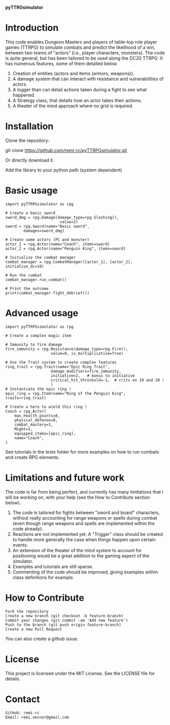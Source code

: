 __pyTTRGsimulator__



# Introduction

This code enables Dungeon Masters and players of table-top role player games (TTRPG) to simulate combats and predict the likelihood of a win, between two teams of "actors" (i.e., player characters, monsters). The code is quite general, but has been tailored to be used along the DC20 TTRPG. It has numerous features, some of them detailed below.

1. Creation of entities (actors and items (armors, weapons)).
2. A damage system that can interact with resistance and vulnerabilities of actors.
3. A logger than can detail actions taken during a fight to see what happened.
4. A Strategy class, that details how an actor takes their actions.
5. A theater of the mind approach where no grid is required.

# Installation
Clone the repository:

git clone https://github.com/remi-rc/pyTTRPGsimulator.git

Or directly download it.

Add the library to your python path (system dependent)

# Basic usage

```
import pyTTRPGsimulator as rpg

# Create a basic sword
sword_dmg = rpg.Damage(damage_type=rpg.Slashing(), 
                        value=2)
sword = rpg.Sword(name="Basic sword",
        damages=sword_dmg)

# Create some actors (PC and monster)
actor_1 = rpg.Actor(name="Coach", items=sword)
actor_2 = rpg.Actor(name="Penguin King", items=sword)

# Initialize the combat manager
combat_manager = rpg.CombatManager([actor_1], [actor_2], initiative_dc=10)

# Run the combat
combat_manager.run_combat()

# Print the outcome
print(combat_manager.fight_debrief())

```

# Advanced usage

```
import pyTTRPGsimulator as rpg

# Create a complex magic item

# Immunity to fire damage
fire_immunity = rpg.Resistance(damage_type=rpg.Fire(), 
                    value=0, is_multiplicative=True)

# Use the Trait system to create complex features
ring_trait = rpg.Trait(name="Epic Ring Trait",
                    damage_modifiers=fire_immunity,
                    initiative=2,   # bonus to initiative
                    critical_hit_threshold=-1,  # crits on 19 and 20 !
                    )
# Instantiate the epic ring !
epic_ring = rpg.Item(name="Ring of the Penguin King", traits=ring_trait)

# Create a hero to wield this ring !
Coach = rpg.Actor(
    max_health_points=8,
    physical_defense=8,
    combat_mastery=1,
    Might=3,
    equipped_items=[epic_ring],
    name="Coach",
)
```

See tutorials in the *tests* folder for more examples on how to run combats and create RPG elements.

# Limitations and future work

The code is far from being perfect, and currently has many limitations that I will be working on, with your help (see the How to Contribute section below).

1. The code is tailored for fights between "sword and board" characters, without really accounting for range weapons or spells during combat (even though range weapons and spells are implemented within the code already).
2. Reactions are not implemented yet. A "Trigger" class should be created to handle more generally the case when things happen upon certain events.
3. An extension of the theater of the mind system to account for positioning would be a great addition to the gaming aspect of the simulator.
4. Examples and tutorials are still sparse.
5. Commenting of the code should be improved, giving examples within class definitions for example.

# How to Contribute


    Fork the repository
    Create a new branch (git checkout -b feature-branch)
    Commit your changes (git commit -am 'Add new feature')
    Push to the branch (git push origin feature-branch)
    Create a new Pull Request

You can also create a github issue.

# License

This project is licensed under the MIT License. See the LICENSE file for details.

# Contact
    GitHub: remi-rc
    Email: remi.necnor@gmail.com